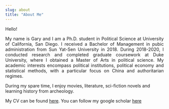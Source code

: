 ```yaml
---
slug: about
title: "About Me"
---
```


Hello! 

<div style="text-align:justify">My name is Gary and I am a Ph.D. student in Political Science at University of California, San Diego. I received a Bachelor of Management in pubic administration from Sun Yat-Sen University in 2018. During 2018-2020, I conducted research and completed graduate coursework at Duke University, where I obtained a Master of Arts in political science. My academic interests encompass political institutions, political economy and statistical methods, with a particular focus on China and authoritarian regimes. </div>

During my spare time, I enjoy movies, literature, sci-fiction novels and learning history from archeology.

My CV can be found [here](/zu.pdf).  You can follow my google scholar [here](https://scholar.google.com/citations?user=XpVWmF8AAAAJ&hl=en&oi=ao)

